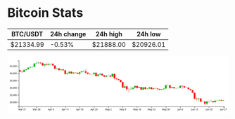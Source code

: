 # Bitcoin Stats

BTC/USDT|24h change|24h high|24h low|
|---|---|---|---|
|$21334.99|-0.53%|$21888.00|$20926.01|

<img src="./chart.svg">
